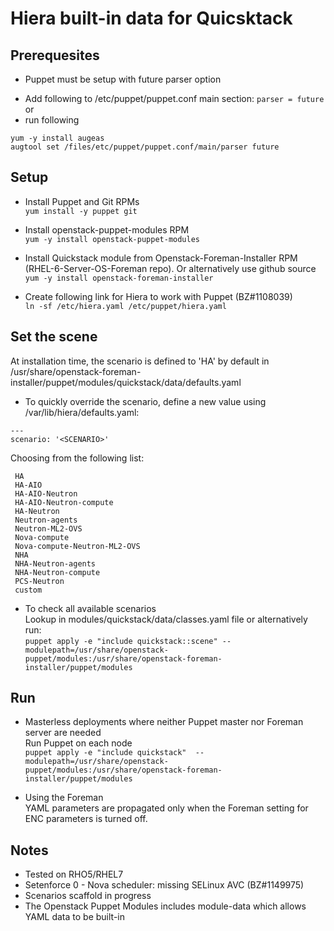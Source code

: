 # Hiera built-in data for Quicsktack

## Prerequesites
* Puppet must be setup with future parser option  

- Add following to /etc/puppet/puppet.conf main section: `parser = future`
or   
- run following  
```
yum -y install augeas
augtool set /files/etc/puppet/puppet.conf/main/parser future
```

## Setup  
* Install Puppet and Git RPMs  
`yum install -y puppet git`

* Install openstack-puppet-modules RPM  
`yum -y install openstack-puppet-modules`

* Install Quickstack module from Openstack-Foreman-Installer RPM (RHEL-6-Server-OS-Foreman repo). Or alternatively use github source  
`yum -y install openstack-foreman-installer`

* Create following link for Hiera to work with Puppet (BZ#1108039)  
`ln -sf /etc/hiera.yaml /etc/puppet/hiera.yaml`

## Set the scene  
At installation time, the scenario is defined to 'HA' by default in /usr/share/openstack-foreman-installer/puppet/modules/quickstack/data/defaults.yaml

* To quickly override the scenario, define a new value using /var/lib/hiera/defaults.yaml:  
```
---
scenario: '<SCENARIO>'
```
Choosing <SCENARIO> from the following list:  
```
 HA
 HA-AIO
 HA-AIO-Neutron
 HA-AIO-Neutron-compute
 HA-Neutron
 Neutron-agents
 Neutron-ML2-OVS
 Nova-compute
 Nova-compute-Neutron-ML2-OVS
 NHA
 NHA-Neutron-agents
 NHA-Neutron-compute
 PCS-Neutron
 custom
```

* To check all available scenarios   
Lookup in modules/quickstack/data/classes.yaml file
or alternatively run:  
`puppet apply -e "include quickstack::scene" --modulepath=/usr/share/openstack-puppet/modules:/usr/share/openstack-foreman-installer/puppet/modules`

## Run  
* Masterless deployments where neither Puppet master nor Foreman server are needed  
Run Puppet on each node  
`puppet apply -e "include quickstack"  --modulepath=/usr/share/openstack-puppet/modules:/usr/share/openstack-foreman-installer/puppet/modules`

* Using the Foreman   
YAML parameters are propagated only when the Foreman setting for ENC parameters is turned off.

## Notes  
* Tested on RHO5/RHEL7
* Setenforce 0 - Nova scheduler: missing SELinux AVC (BZ#1149975)
* Scenarios scaffold in progress
* The Openstack Puppet Modules includes module-data which allows YAML data to be built-in
